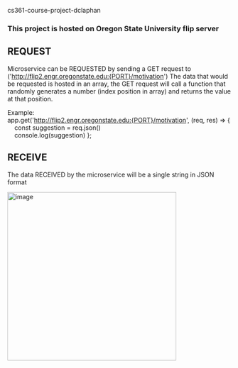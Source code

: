 cs361-course-project-dclaphan

### This project is hosted on Oregon State University flip server

## REQUEST
 Microservice can be REQUESTED by sending a GET request to ('http://flip2.engr.oregonstate.edu:{PORT}/motivation')
   The data that would be requested is hosted in an array, the GET request will call a function that randomly generates a number (index position in array)
   and returns the value at that position.
 
Example:
<br>app.get('http://flip2.engr.oregonstate.edu:{PORT}/motivation', (req, res) => {
<br>&nbsp;&nbsp;&nbsp;&nbsp;const suggestion = req.json()
<br>&nbsp;&nbsp;&nbsp;&nbsp;console.log(suggestion)
   };

## RECEIVE
 The data RECEIVED by the microservice will be a single string in JSON format 
 
<img width="380" alt="image" src="https://user-images.githubusercontent.com/97066227/218354993-71d8b64a-b23a-4896-8d40-90f70e52a5e1.png">
